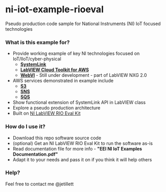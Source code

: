 # ni-iot-example-rioeval
Pseudo production code sample for National Instruments (NI) IoT focused technologies

### What is this example for? ###

* Provide working example of key NI technologies focused on IoT/IIoT/cyber-physical
  * [**SystemLink**](http://www.ni.com/en-us/landing/systems-management-software.html)
  * [**LabVIEW Cloud Toolkit for AWS**](http://sine.ni.com/nips/cds/view/p/lang/en/nid/215508)
  * [**WebVI**](http://www.webvi.io/) - Still under development - part of LabVIEW NXG 2.0
* AWS services demonstrated in example include
  * [**S3**](https://aws.amazon.com/s3)
  * [**SNS**](https://aws.amazon.com//sns)
  * [**SQS**](https://aws.amazon.com/sqs)
* Show functional extension of SystemLink API in LabVIEW class
* Explore a pseudo production architecture
* Built on [NI LabVIEW RIO Eval Kit](http://sine.ni.com/nips/cds/view/p/lang/en/nid/205721)

### How do I use it? ###

* Download this repo software source code
* (optional) Get an NI LabVIEW RIO Eval Kit to run the software as-is
* Read documentation file for more info - **"EEI NI IoT Examples Documentation.pdf"**
* Adapt it to your needs and pass it on if you think it will help others

### Help? ###

Feel free to contact me @jetillett
